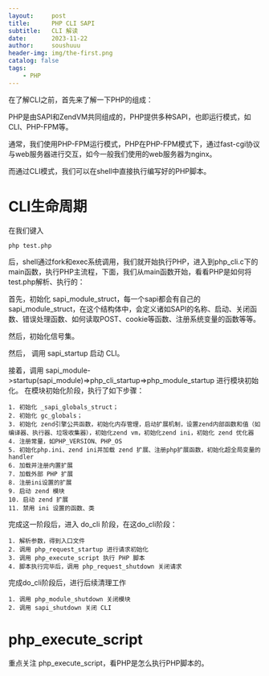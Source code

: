 ```yaml
---
layout:     post
title:      PHP CLI SAPI
subtitle:   CLI 解读
date:       2023-11-22
author:     soushuuu
header-img: img/the-first.png
catalog: false
tags:
    - PHP
---
```



在了解CLI之前，首先来了解一下PHP的组成：

PHP是由SAPI和ZendVM共同组成的，PHP提供多种SAPI，也即运行模式，如CLI、PHP-FPM等。

通常，我们使用PHP-FPM运行模式，PHP在PHP-FPM模式下，通过fast-cgi协议与web服务器进行交互，如今一般我们使用的web服务器为nginx。

而通过CLI模式，我们可以在shell中直接执行编写好的PHP脚本。


# CLI生命周期
在我们键入

```
php test.php
```
后，shell通过fork和exec系统调用，我们就开始执行PHP，进入到php_cli.c下的main函数，执行PHP主流程，下面，我们从main函数开始，看看PHP是如何将test.php解析、执行的：

首先，初始化 sapi_module_struct，每一个sapi都会有自己的 sapi_module_struct，在这个结构体中，会定义诸如SAPI的名称、启动、关闭函数、错误处理函数、如何读取POST、cookie等函数、注册系统变量的函数等等。

然后，初始化信号集。

然后， 调用 sapi_startup 启动 CLI。

接着，调用 sapi_module->startup(sapi_module)=>php_cli_startup=>php_module_startup 进行模块初始化。
在模块初始化阶段，执行了如下步骤：

    1. 初始化 _sapi_globals_struct；
    2. 初始化 gc_globals；
    3. 初始化 zend引擎公共函数，初始化内存管理，启动扩展机制，设置zend内部函数和值（如编译器、执行器、垃圾收集器），初始化zend vm，初始化zend ini，初始化 zend 优化器
    4. 注册常量，如PHP_VERSION、PHP_OS
    5. 初始化php.ini、zend ini并加载 zend 扩展、注册php扩展函数，初始化超全局变量的handler
    6. 加载并注册内置扩展
    7. 加载外部 PHP 扩展
    8. 注册ini设置的扩展
    9. 启动 zend 模块
    10. 启动 zend 扩展
    11. 禁用 ini 设置的函数、类

完成这一阶段后，进入 do_cli 阶段，在这do_cli阶段：

    1. 解析参数，得到入口文件
    2. 调用 php_request_startup 进行请求初始化
    3. 调用 php_execute_script 执行 PHP 脚本
    4. 脚本执行完毕后，调用 php_request_shutdown 关闭请求

完成do_cli阶段后，进行后续清理工作

    1. 调用 php_module_shutdown 关闭模块
    2. 调用 sapi_shutdown 关闭 CLI


# php_execute_script
重点关注 php_execute_script，看PHP是怎么执行PHP脚本的。

